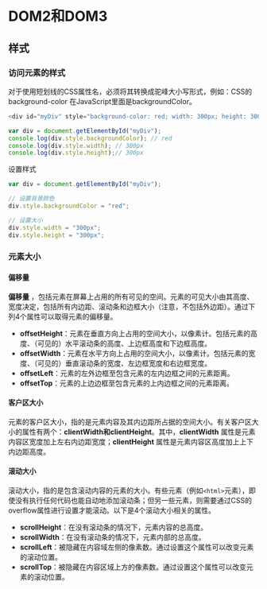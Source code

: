 # DOM2和DOM3
## 样式
### 访问元素的样式
对于使用短划线的CSS属性名，必须将其转换成驼峰大小写形式，例如：CSS的background-color
在JavaScript里面是backgroundColor。
```js
<div id="myDiv" style="background-color: red; width: 300px; height: 300px;"></div>

var div = document.getElementById("myDiv");
console.log(div.style.backgroundColor); // red
console.log(div.style.width); // 300px
console.log(div.style.height);// 300px
```
设置样式
```js
var div = document.getElementById("myDiv");

// 设置背景颜色
div.style.backgroundColor = "red";

// 设置大小
div.style.width = "300px";
div.style.height = "300px"; 
```
### 元素大小
#### 偏移量
**偏移量** ，包括元素在屏幕上占用的所有可见的空间。元素的可见大小由其高度、宽度决定，包括所有内边距、滚动条和边框大小（注意，不包括外边距）。通过下列4个属性可以取得元素的偏移量。
* **offsetHeight**：元素在垂直方向上占用的空间大小，以像素计。包括元素的高度、（可见的）水平滚动条的高度、上边框高度和下边框高度。
* **offsetWidth**：元素在水平方向上占用的空间大小，以像素计。包括元素的宽度、（可见的）垂直滚动条的宽度、左边框宽度和右边框宽度。
* **offsetLeft**：元素的左外边框至包含元素的左内边框之间的元素距离。
* **offsetTop**：元素的上边边框至包含元素的上内边框之间的元素距离。
#### 客户区大小
元素的客户区大小，指的是元素内容及其内边距所占据的空间大小。有关客户区大小的属性有两个：**clientWidth和clientHeight**。其中，**clientWidth** 属性是元素内容区宽度加上左右内边距宽度；**clientHeight** 属性是元素内容区高度加上上下内边距高度。
#### 滚动大小
滚动大小，指的是包含滚动内容的元素的大小。有些元素（例如`<html>`元素），即使没有执行任何代码也能自动地添加滚动条；但另一些元素，则需要通过CSS的overflow属性进行设置才能滚动。以下是4个滚动大小相关的属性。
* **scrollHeight**：在没有滚动条的情况下，元素内容的总高度。
* **scrollWidth**：在没有滚动条的情况下，元素内部的总高度。
* **scrollLeft**：被隐藏在内容域左侧的像素数。通过设置这个属性可以改变元素的滚动位置。
* **scrollTop**：被隐藏在内容区域上方的像素数。通过设置这个属性可以改变元素的滚动位置。